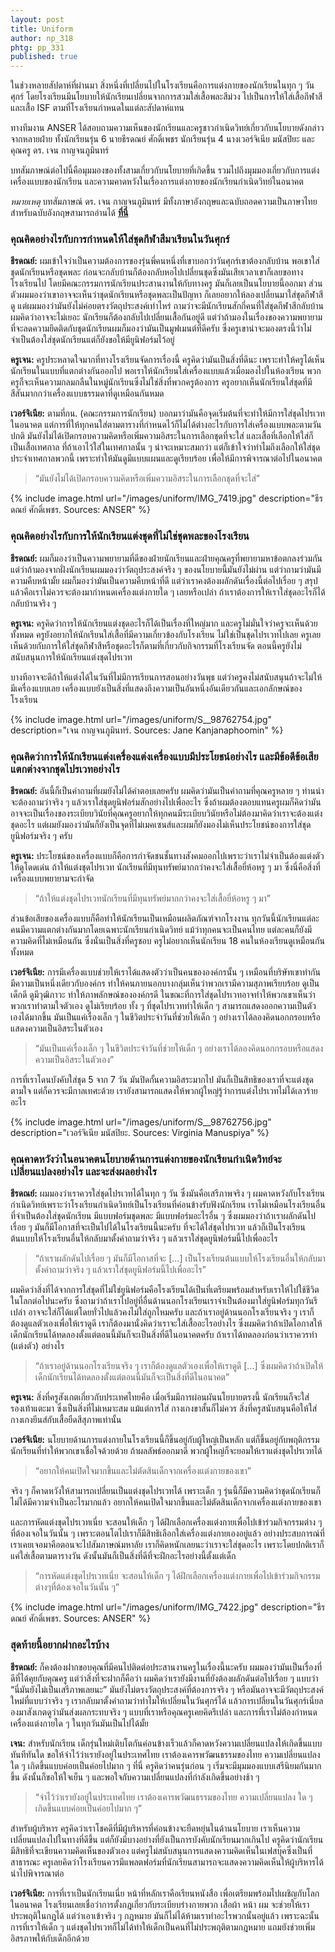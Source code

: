 ```yaml
---
layout: post
title: Uniform
author: np_318
phtg: pp_331
published: true
---
```


ในช่วงหลายสัปดาห์ที่ผ่านมา สิ่งหนึ่งที่เปลี่ยนไปในโรงเรียนคือการแต่งกายของนักเรียนในทุก ๆ วันศุกร์ โดยโรงเรียนมีนโยบายให้นักเรียนเปลี่ยนจากการสวมใส่เสื้อพละสีม่วง ไปเป็นการให้ใส่เสื้อกีฬาสีและเสื้อ ISF ตามที่โรงเรียนกำหนดในแต่ละสัปดาห์แทน 

ทางทีมงาน ANSER ได้สอบถามความเห็นของนักเรียนและครูชาวกำเนิดวิทย์เกี่ยวกับนโยบายดังกล่าวจากหลายฝ่าย ทั้งนักเรียนรุ่น 6 นายธีรดณย์ ศักดิ์เพชร นักเรียนรุ่น 4 นางเวอร์จิเนีย มนัสปิยะ และคุณครู ดร. เจน กาญจนภูมินทร์  

บทสัมภาษณ์ต่อไปนี้คือมุมมองของทั้งสามเกี่ยวกับนโยบายที่เกิดขึ้น รวมไปถึงมุมมองเกี่ยวกับการแต่งเครื่องแบบของนักเรียน และความคาดหวังในเรื่องการแต่งกายของนักเรียนกำเนิดวิทย์ในอนาคต 

_หมายเหตุ_ บทสัมภาษณ์ ดร. เจน กาญจนภูมินทร์ มีทั้งภาษาอังกฤษและฉบับถอดความเป็นภาษาไทย สำหรับฉบับอังกฤษสามารถอ่านได้ <a href="https://otapp48.github.io/uniform-en/"><b>ที่นี่</b></a> 

### คุณคิดอย่างไรกับการกำหนดให้ใส่ชุดกีฬาสีมาเรียนในวันศุกร์

**ธีรดณย์:** ผมเข้าใจว่าเป็นความต้องการของรุ่นพี่คนหนึ่งที่เขาบอกว่าวันศุกร์เขาต้องกลับบ้าน พอเขาใส่ชุดนักเรียนหรือชุดพละ ก่อนจะกลับบ้านก็ต้องกลับหอไปเปลี่ยนชุดซึ่งมันเสียเวลาเขาก็เลยขอทางโรงเรียนไป โดยมีคณะกรรมการนักเรียนประสานงานให้กับทางครู มันก็เลยเป็นนโยบายนี้ออกมา 
ส่วนตัวผมมองว่าเขาอาจจะเห็นว่าชุดนักเรียนหรือชุดพละเป็นปัญหา ก็เลยอยากให้ลองเปลี่ยนมาใส่ชุดกีฬาสีดู แต่ผมมองว่ามันยังไม่ค่อยตรงวัตถุประสงค์เท่าไหร่ ถามว่าจะมีนักเรียนสักกี่คนที่ใส่ชุดกีฬาสีกลับบ้าน ผมคิดว่าอาจจะไม่เยอะ นักเรียนก็ต้องกลับไปเปลี่ยนเสื้อกันอยู่ดี แต่ว่าถ้ามองในเรื่องของความพยายามที่จะลดความยึดติดกับชุดนักเรียนผมก็มองว่ามันเป็นมูฟเมนต์ที่ดีครับ ซึ่งครูเขาน่าจะมองตรงนี้ว่าไม่จำเป็นต้องใส่ชุดนักเรียนแต่ก็ยังขอให้มียูนิฟอร์มไว้อยู่ 

**ครูเจน:** ครูประหลาดใจมากที่ทางโรงเรียนจัดการเรื่องนี้ ครูคิดว่ามันเป็นสิ่งที่ดีนะ เพราะทำให้ครูได้เห็นนักเรียนในแบบที่แตกต่างกันออกไป พอเราให้นักเรียนใส่เครื่องแบบแล้วเมื่อมองไปในห้องเรียน พวกครูก็จะเห็นความกลมกลืนในหมู่นักเรียนซึ่งไม่ใช่สิ่งที่พวกครูต้องการ ครูอยากเห็นนักเรียนใส่ชุดที่มีสีสันมากกว่าเครื่องแบบธรรมดาที่ดูเหมือนกันหมด 

**เวอร์จิเนีย:** ตามที่กน. (คณะกรรมการนักเรียน) บอกมาว่ามันคือจุดเริ่มต้นที่จะทำให้มีการใส่ชุดไปรเวทในอนาคต แต่การที่ให้ทุกคนใส่ตามตารางที่กำหนดไว้ก็ไม่ได้ต่างอะไรกับการใส่เครื่องแบบพละตามวันปกติ มันยังไม่ได้เปิดกรอบความคิดหรือเพิ่มความอิสระในการเลือกชุดที่จะใส่ และเสื้อที่เลือกให้ใส่ก็เป็นเสื้อเทศกาล ที่ถ้าเอาไว้ใส่ในเทศกาลนั้น ๆ น่าจะเหมาะสมกว่า แต่ก็เข้าใจว่าทำไมถึงเลือกให้ใส่ชุดประจำเทศกาลพวกนี้ เพราะทำให้มันดูมีแบบแผนและดูเรียบร้อย เพื่อให้มีการพิจารณาต่อไปในอนาคต

> “มันยังไม่ได้เปิดกรอบความคิดหรือเพิ่มความอิสระในการเลือกชุดที่จะใส่”

{% include image.html url="/images/uniform/IMG_7419.jpg" description="ธีรดณย์ ศักดิ์เพชร. Sources: ANSER" %}

### คุณคิดอย่างไรกับการให้นักเรียนแต่งชุดที่ไม่ใช่ชุดพละของโรงเรียน

**ธีรดณย์:** ผมก็มองว่าเป็นความพยายามที่ดีของฝ่ายนักเรียนและฝ่ายคุณครูที่พยายามหาข้อตกลงร่วมกัน แต่ว่าถ้ามองจากฝั่งนักเรียนผมมองว่าวัตถุประสงค์จริง ๆ ของนโยบายนี้มันยังไม่ผ่าน แต่ว่าถามว่ามันมีความคืบหน้ามั้ย ผมก็มองว่ามันเป็นความคืบหน้าที่ดี แต่ว่าเราคงต้องผลักดันเรื่องนี้ต่อไปเรื่อย ๆ สรุปแล้วคือเราไม่ควรจะต้องมากำหนดเครื่องแต่งกายใด ๆ เลยหรือเปล่า ถ้าเราต้องการให้เราใส่ชุดอะไรก็ได้กลับบ้านจริง ๆ

**ครูเจน:** ครูคิดว่าการให้นักเรียนแต่งชุดอะไรก็ได้เป็นเรื่องที่ใหญ่มาก และครูไม่มั่นใจว่าครูจะเห็นด้วยทั้งหมด ครูยังอยากให้นักเรียนใส่เสื้อที่มีความเกี่ยวข้องกับโรงเรียน ไม่ใช่เป็นชุดไปรเวทไปเลย ครูเลยเห็นด้วยกับการให้ใส่ชุดกีฬาสีหรือชุดอะไรก็ตามที่เกี่ยวกับกิจกรรมที่โรงเรียนจัด ตอนนี้ครูยังไม่สนับสนุนการให้นักเรียนแต่งชุดไปรเวท

บางทีอาจจะดีถ้าให้แต่งได้ในวันที่ไม่มีการเรียนการสอนอย่างวันพุธ แต่ว่าครูคงไม่สนับสนุนถ้าจะไม่ให้มีเครื่องแบบเลย เครื่องแบบยังเป็นสิ่งที่แสดงถึงความเป็นอันหนึ่งอันเดียวกันและเอกลักษณ์ของโรงเรียน

{% include image.html url="/images/uniform/S__98762754.jpg" description="เจน กาญจนภูมินทร์. Sources: Jane Kanjanaphoomin" %}

### คุณคิดว่าการให้นักเรียนแต่งเครื่องแต่งเครื่องแบบมีประโยชน์อย่างไร และมีข้อดีข้อเสียแตกต่างจากชุดไปรเวทอย่างไร

**ธีรดณย์:** อันนี้ก็เป็นคำถามที่ผมยังไม่ได้คำตอบเลยครับ ผมคิดว่ามันเป็นคำถามที่คุณครูหลาย ๆ ท่านน่าจะต้องถามว่าจริง ๆ แล้วเราใส่ชุดยูนิฟอร์มสักอย่างไปเพื่ออะไร ซึ่งถ้าผมต้องตอบแทนครูผมก็คิดว่ามันอาจจะเป็นเรื่องของระเบียบวินัยที่คุณครูอยากให้ทุกคนมีระเบียบวินัยหรือไม่ต้องมาคิดว่าเราจะต้องแต่งชุดอะไร แต่ผมยังมองว่ามันก็ยังเป็นจุดที่ไม่เมคเซนส์และผมก็ยังมองไม่เห็นประโยชน์ของการใส่ชุดยูนิฟอร์มจริง ๆ ครับ 

**ครูเจน:** ประโยชน์ของเครื่องแบบก็คือการกำจัดชนชั้นทางสังคมออกไปเพราะว่าเราไม่จำเป็นต้องแต่งตัวให้ดูโดดเด่น ถ้าให้แต่งชุดไปรเวท นักเรียนที่มีทุนทรัพย์มากกว่าคงจะใส่เสื้อยี่ห้อหรู ๆ มา ซึ่งนี่คือสิ่งที่เครื่องแบบพยายามจะกำจัด 

> “ถ้าให้แต่งชุดไปรเวทนักเรียนที่มีทุนทรัพย์มากกว่าคงจะใส่เสื้อยี่ห้อหรู ๆ มา”

ส่วนข้อเสียของเครื่องแบบก็คือทำให้นักเรียนเป็นเหมือนผลิตภัณฑ์จากโรงงาน ทุกวันนี้นักเรียนแต่ละคนมีความแตกต่างกันมากโดยเฉพาะนักเรียนกำเนิดวิทย์ แม้ว่าทุกคนจะเป็นคนไทย แต่ละคนก็ยังมีความคิดที่ไม่เหมือนกัน ซึ่งนั่นเป็นสิ่งที่ครูชอบ ครูไม่อยากเห็นนักเรียน 18 คนในห้องเรียนดูเหมือนกันทั้งหมด

**เวอร์จิเนีย:** การมีเครื่องแบบช่วยให้เราได้แสดงตัวว่าเป็นคนขององค์กรนั้น ๆ เหมือนที่บริษัทเขาทำกัน มีความเป็นหนึ่งเดียวกับองค์กร ทำให้คนภายนอกบางกลุ่มเห็นว่าพวกเรามีความสุภาพเรียบร้อย ดูเป็นเด็กดี ดูมีวุฒิภาวะ ทำให้ภาพลักษณ์ขององค์กรดี ในขณะที่การใส่ชุดไปรเวทอาจทำให้พวกเขาเห็นว่าพวกเราทำตามใจตัวเอง ดูไม่เรียบร้อย ทั้ง ๆ ที่ชุดไปรเวททำให้เด็ก ๆ สามารถแสดงออกความเป็นตัวเองได้มากขึ้น มันเป็นแค่เรื่องเล็ก ๆ ในชีวิตประจำวันที่ช่วยให้เด็ก ๆ อย่างเราได้ลองคิดนอกกรอบหรือแสดงความเป็นอิสระในตัวเอง

> “มันเป็นแค่เรื่องเล็ก ๆ ในชีวิตประจำวันที่ช่วยให้เด็ก ๆ อย่างเราได้ลองคิดนอกกรอบหรือแสดงความเป็นอิสระในตัวเอง”

การที่เราโดนบังคับใส่ชุด 5 จาก 7 วัน มันปิดกั้นความอิสระมากไป มันก็เป็นสิทธิของเราที่จะแต่งชุดตามใจ แต่ก็ควรจะมีกาลเทศะด้วย เรายังสามารถแสดงให้พวกผู้ใหญ่รู้ว่าการแต่งไปรเวทไม่ได้เลวร้ายอะไร

{% include image.html url="/images/uniform/S__98762756.jpg" description="เวอร์จิเนีย มนัสปิยะ. Sources: Virginia Manuspiya" %}

### คุณคาดหวังว่าในอนาคตนโยบายด้านการแต่งกายของนักเรียนกำเนิดวิทย์จะเปลี่ยนแปลงอย่างไร และจะส่งผลอย่างไร

**ธีรดณย์:** ผมมองว่าเราควรใส่ชุดไปรเวทได้ในทุก ๆ วัน ซึ่งมันคือเสรีภาพจริง ๆ ผมคาดหวังกับโรงเรียนกำเนิดวิทย์เพราะว่าโรงเรียนกำเนิดวิทย์เป็นโรงเรียนที่ค่อนข้างรับฟังนักเรียน เราไม่เหมือนโรงเรียนอื่นที่จำเป็นต้องใส่ชุดนักเรียน มีแบบฟอร์มชุดพละ มีแบบฟอร์มอะไรอื่น ๆ ซึ่งผมมองว่าถ้าเราผลักดันไปเรื่อย ๆ มันก็มีโอกาสที่จะเป็นไปได้ในโรงเรียนนี้นะครับ ที่จะได้ใส่ชุดไปรเวท แล้วก็เป็นโรงเรียนต้นแบบให้โรงเรียนอื่นให้กลับมาตั้งคำถามว่าจริง ๆ แล้วเราใส่ชุดยูนิฟอร์มนี้ไปเพื่ออะไร

> “ถ้าเราผลักดันไปเรื่อย ๆ มันก็มีโอกาสที่จะ […] เป็นโรงเรียนต้นแบบให้โรงเรียนอื่นให้กลับมาตั้งคำถามว่าจริง ๆ แล้วเราใส่ชุดยูนิฟอร์มนี้ไปเพื่ออะไร”

ผมคิดว่าสิ่งที่ได้จากการใส่ชุดที่ไม่ใช่ยูนิฟอร์มคือโรงเรียนได้เป็นที่เตรียมพร้อมสำหรับเราให้ไปใช้ชีวิตในโลกต่อไปนะครับ ซึ่งถามว่าถ้าเราไปอยู่ที่อื่นด้านนอกโรงเรียนเราจำเป็นต้องมาใส่ยูนิฟอร์มทุกวันรึเปล่า อาจจะใส่ก็ได้แต่โดยทั่วไปแล้วคงไม่ใส่ถูกไหมครับ และถ้าเราอยู่ด้านนอกโรงเรียนจริง ๆ เราก็ต้องดูแลตัวเองเพื่อให้เราดูดี เราก็ต้องมานั่งคิดว่าเราจะใส่เสื้ออะไรอย่างไร ซึ่งผมคิดว่าถ้าเปิดโอกาสให้เด็กนักเรียนได้ทดลองตั้งแต่ตอนนี้มันก็จะเป็นสิ่งที่ดีในอนาคตครับ ถ้าเราได้ทดลองก่อนว่าเราควรทำ (แต่งตัว) อย่างไร

> “ถ้าเราอยู่ด้านนอกโรงเรียนจริง ๆ เราก็ต้องดูแลตัวเองเพื่อให้เราดูดี […] ซึ่งผมคิดว่าถ้าเปิดให้เด็กนักเรียนได้ทดลองตั้งแต่ตอนนี้มันก็จะเป็นสิ่งที่ดีในอนาคต”

**ครูเจน:** สิ่งที่ครูสังเกตเกี่ยวกับประเทศไทยคือ เมื่อเริ่มมีการผ่อนผันนโยบายตรงนี้ นักเรียนก็จะใส่รองเท้าแตะมา ซึ่งเป็นสิ่งที่ไม่เหมาะสม แม้แต่การใส่ กางเกงขาสั้นก็ไม่ควร สิ่งที่ครูสนับสนุนคือให้ใส่กางเกงยีนส์กับเสื้อยืดสีสุภาพเท่านั้น

**เวอร์จิเนีย:** นโยบายด้านการแต่งกายในโรงเรียนนี้ก็ขึ้นอยู่กับผู้ใหญ่เป็นหลัก แต่ก็ขึ้นอยู่กับพฤติกรรมนักเรียนที่ทำให้พวกเขาเชื่อใจด้วยด้วย ถ้าผลลัพธ์ออกมาดี พวกผู้ใหญ่ก็จะยอมให้เราแต่งชุดไปรเวทได้ 

> “อยากให้คนเปิดใจมากขึ้นและไม่ตัดสินเด็กจากเครื่องแต่งกายของเขา”

จริง ๆ ก็คาดหวังให้สามารถเปลี่ยนเป็นแต่งชุดไปรเวทได้ เพราะเด็ก ๆ รุ่นนี้ก็มีความคิดว่าชุดนักเรียนก็ไม่ได้มีความจำเป็นอะไรมากแล้ว อยากให้คนเปิดใจมากขึ้นและไม่ตัดสินเด็กจากเครื่องแต่งกายของเขา 

และการหัดแต่งชุดไปรเวทเนี่ย จะสอนให้เด็ก ๆ ได้ฝึกเลือกเครื่องแต่งกายเพื่อไปเข้าร่วมกิจกรรมต่าง ๆ ที่ต้องเจอในวันนั้น ๆ เพราะตอนโตไปเราก็มีสิทธิเลือกใส่เครื่องแต่งกายเองอยู่แล้ว อย่างประสบการณ์ที่เราเคยเจอมาคือตอนจะไปสัมภาษณ์มหาลัย เราก็คิดหนักเลยนะว่าเราจะใส่ชุดอะไร
เพราะโดยปกติเราก็แค่ใส่เสื้อตามตารางวัน ดังนั้นมันก็เป็นสิ่งที่ดีที่จะฝึกอะไรอย่างนี้ตั้งแต่เด็ก

> “การหัดแต่งชุดไปรเวทเนี่ย จะสอนให้เด็ก ๆ ได้ฝึกเลือกเครื่องแต่งกายเพื่อไปเข้าร่วมกิจกรรมต่างๆที่ต้องเจอในวันนั้น ๆ”

{% include image.html url="/images/uniform/IMG_7422.jpg" description="ธีรดณย์ ศักดิ์เพชร. Sources: ANSER" %}

### สุดท้ายนี้อยากฝากอะไรบ้าง

**ธีรดณย์:** ก็คงต้องฝากขอบคุณที่มีคนไปติดต่อประสานงานครูในเรื่องนี้นะครับ ผมมองว่ามันเป็นเรื่องที่ดีที่ได้คุยกับคุณครู แต่ว่าสิ่งที่จะฝากก็คือว่า ผมคิดว่าเรายังมีงานที่ยังต้องผลักดันต่อไปเรื่อย ๆ แบบว่า “นี่มันยังไม่เป็นเสรีภาพเลยนะ” มันยังไม่ตรงวัตถุประสงค์ที่ต้องการจริง ๆ หรือมันอาจจะมีวัตถุประสงค์ใหม่ที่แบบว่าจริง ๆ เรากลับมาตั้งคำถามว่าทำไมให้เปลี่ยนในวันศุกร์ได้ แล้วการเปลี่ยนในวันศุกร์เนี่ยลองมาสังเกตดูว่ามันส่งผลกระทบจริง ๆ แบบที่เราหรือคุณครูเคยคิดรึเปล่า และการที่เราไม่ต้องกำหนดเครื่องแต่งกายใด ๆ ในทุกวันมันเป็นไปได้มั้ย

**เจน:** สำหรับนักเรียน เด็กรุ่นใหม่เติบโตกันค่อนข้างเร็วแล้วก็คาดหวังความเปลี่ยนแปลงให้เกิดขึ้นแบบทันทีทันใด ขอให้จำไว้ว่าเรายังอยู่ในประเทศไทย เราต้องเคารพวัฒนธรรมของไทย ความเปลี่ยนแปลง ใด ๆ เกิดขึ้นแบบค่อยเป็นค่อยไปมาก ๆ ที่นี่ ครูคิดว่าคนรุ่นก่อน ๆ เริ่มจะมีมุมมองแบบเสรีนิยมกันมากขึ้น ดังนั้นก็ขอให้ใจเย็น ๆ และพอใจกับความเปลี่ยนแปลงที่กำลังเกิดขึ้นอย่างช้า ๆ 

> “จำไว้ว่าเรายังอยู่ในประเทศไทย เราต้องเคารพวัฒนธรรมของไทย ความเปลี่ยนแปลง ใด ๆ เกิดขึ้นแบบค่อยเป็นค่อยไปมาก ๆ”

สำหรับผู้บริหาร ครูคิดว่าเราโชคดีที่มีผู้บริหารที่ค่อนข้างจะยืดหยุ่นในด้านนโยบาย เราเห็นความเปลี่ยนแปลงไปในทางที่ดีขึ้น แต่ก็ยังมีบางอย่างที่ยังเป็นการบังคับนักเรียนมากเกินไป ครูคิดว่านักเรียนมีสิทธิที่จะเขียนความคิดเห็นของตัวเอง แต่ครูไม่สนับสนุนการแสดงความคิดเห็นในเฟสบุ๊คซึ่งเป็นที่สาธารณะ ครูเลยคิดว่าโรงเรียนควรมีแพลตฟอร์มที่นักเรียนสามารถจะแสดงความคิดเห็นให้ผู้บริหารได้นำไปพิจารณาต่อ

**เวอร์จิเนีย:** การที่เราเป็นนักเรียนเนี่ย หน้าที่หลักเราคือเรียนหนังสือ เพื่อเตรียมพร้อมไปเผชิญกับโลกในอนาคต โรงเรียนเลยเชื่อว่าการตั้งกฎเกี่ยวกับระเบียบร่างกายพวก เสื้อผ้า หน้า ผม จะช่วยให้เราประพฤติในกฎได้ แต่ว่าเอาเข้าจริง ๆ กฎหมาย มันก็ไม่ได้ห้ามเราทำอะไรพวกนั้นอยู่แล้ว เพราะฉะนั้นการที่เราให้เด็ก ๆ แต่งชุดไปรเวทก็ไม่ได้ทำให้เด็กเป็นคนที่ไม่ประพฤติตามกฎหมาย แถมยังช่วยเพิ่มอิสรภาพให้กับเด็กอีกด้วย 


